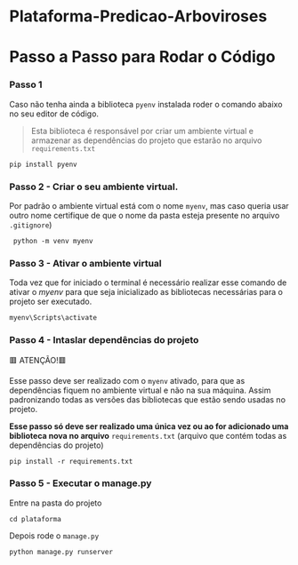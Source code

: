 
# Plataforma-Predicao-Arboviroses

# Passo a Passo para Rodar o Código

### Passo 1 
Caso não tenha ainda a biblioteca `pyenv` instalada roder o comando abaixo no seu editor de código.
> Esta biblioteca é responsável por criar um ambiente virtual e armazenar as dependências do projeto que estarão no arquivo `requirements.txt`

```
pip install pyenv
```

### Passo 2 - Criar o seu ambiente virtual.
Por padrão o ambiente virtual está com o nome `myenv`, mas caso queria usar outro nome certifique de que o nome da pasta esteja presente no arquivo `.gitignore`)
```
 python -m venv myenv
```
### Passo 3 - Ativar o ambiente virtual
Toda vez que for iniciado o terminal é necessário realizar esse comando de ativar o *myenv* para que seja inicializado as bibliotecas necessárias para o projeto ser executado. 
```
myenv\Scripts\activate
```
### Passo 4 - Intaslar dependências do projeto
🟥 ATENÇÃO!🟥

Esse passo deve ser realizado com o `myenv` ativado, para que as dependências fiquem no ambiente virtual e não na sua máquina. Assim padronizando todas as versões das bibliotecas que estão sendo usadas no projeto.

**Esse passo só deve ser realizado uma única vez ou ao for adicionado uma biblioteca nova no arquivo** `requirements.txt` (arquivo que contém todas as dependências do projeto)
```
pip install -r requirements.txt
```

### Passo 5 - Executar o manage.py

Entre na pasta do projeto
```
cd plataforma
```
Depois rode o `manage.py`
```
python manage.py runserver
```

